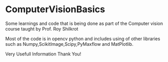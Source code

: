 # ComputerVisionBasics
Some learnings and code that is being done as part of the Computer vision course taught by Prof. Roy Shilkrot

Most of the code is in opencv python and includes using of other libraries such as Numpy,ScikitImage,Scipy,PyMaxflow and MatPlotlib.


Very Usefull Information Thank You!
